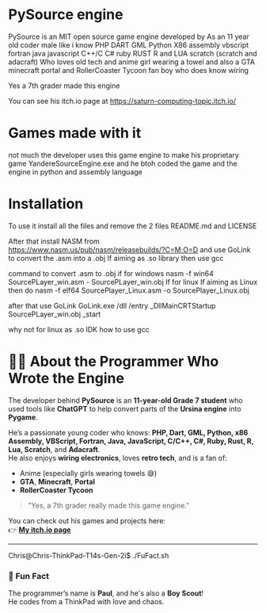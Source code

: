 # PySource engine

PySource is an MIT open source game engine developed by As an 11 year old coder male like i know PHP  DART GML Python X86 assembly vbscript fortran java javascript C++/C C# ruby RUST R and LUA scratch (scratch and adacraft) Who loves old tech and anime girl wearing a towel and also a GTA minecraft portal and RollerCoaster Tycoon fan boy who does know wiring

Yes a 7th grader made this engine 

You can see his itch.io page at https://saturn-computing-topic.itch.io/ 
# Games made with it
not much the developer uses this game engine to make his proprietary game YandereSourceEngine.exe and he btoh coded the game and the engine in python and assembly language

# Installation

To use it install all the files and remove the 2 files README.md and LICENSE

After that install NASM from https://www.nasm.us/pub/nasm/releasebuilds/?C=M;O=D and use GoLink to convert the .asm into a .obj
If aiming as .so library then use gcc

command to convert .asm to .obj
if for windows
nasm -f win64 SourcePLayer_win.asm - SourcePLayer_win.obj
If for linux
If aiming as Linux then do
nasm -f elf64 SourcePlayer_Linux.asm -o SourcePlayer_Linux.obj

after that use GoLink
GoLink.exe /dll /entry _DllMainCRTStartup SourcePLayer_win.obj _start


why not for linux as .so
IDK how to use gcc


# 👨‍💻 About the Programmer Who Wrote the Engine

The developer behind **PySource** is an **11-year-old Grade 7 student** who used tools like **ChatGPT** to help convert parts of the **Ursina engine** into **Pygame**.

He’s a passionate young coder who knows:
**PHP, Dart, GML, Python, x86 Assembly, VBScript, Fortran, Java, JavaScript, C/C++, C#, Ruby, Rust, R, Lua, Scratch**, and **Adacraft**.  
He also enjoys **wiring electronics**, loves **retro tech**, and is a fan of:
- Anime (especially girls wearing towels 😅)
- **GTA**, **Minecraft**, **Portal**
- **RollerCoaster Tycoon**

> "Yes, a 7th grader really made this game engine."

You can check out his games and projects here:  
👉 **[My itch.io page](https://saturn-computing-topic.itch.io/)**

---

Chris@Chris-ThinkPad-T14s-Gen-2i$ ./FuFact.sh

### 🧠 Fun Fact

The programmer’s name is **Paul**, and he's also a **Boy Scout**!  
He codes from a ThinkPad with love and chaos.






